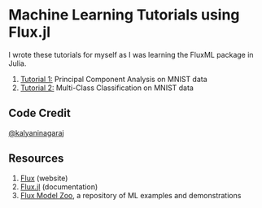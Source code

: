 # Machine Learning Tutorials using Flux.jl 
I wrote these tutorials for myself as I was learning the FluxML package in Julia. 

1. [Tutorial 1:](https://nbviewer.jupyter.org/github/kalyaninagaraj/ML-Tutorials-Using-FluxML/blob/main/MNIST%20TUTORIAL%201%20-%20Principal%20Component%20Analysis%20on%20MNIST%20data.ipynb) Principal Component Analysis on MNIST data
2. [Tutorial 2:](https://nbviewer.jupyter.org/github/kalyaninagaraj/ML-Tutorials-Using-FluxML/blob/main/MNIST%20TUTORIAL%202-%20Multi-Class%20Classification%20Using%20Flux.jl.ipynb) Multi-Class Classification on MNIST data

## Code Credit
[@kalyaninagaraj](https://github.com/kalyaninagaraj/)

## Resources
1. [Flux](https://fluxml.ai/) (website)
2. [Flux.jl](https://fluxml.ai/Flux.jl/stable/) (documentation)
3. [Flux Model Zoo](https://github.com/FluxML/model-zoo), a repository of ML examples and demonstrations
